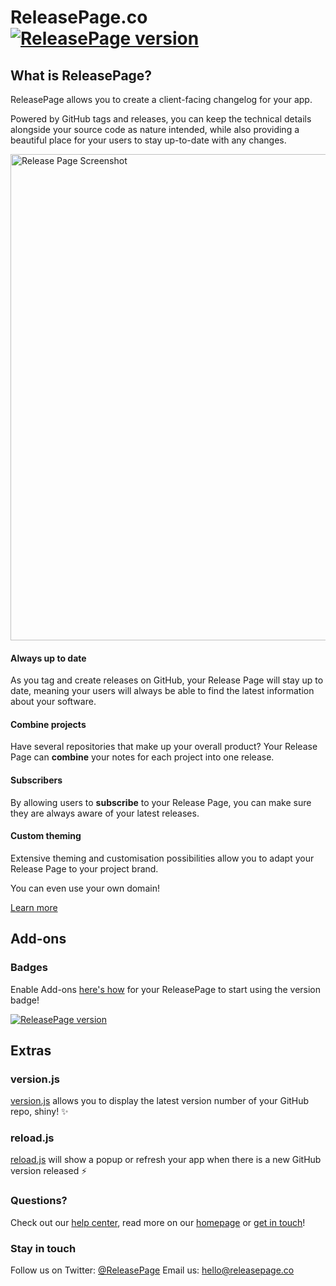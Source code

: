 ReleasePage.co [![ReleasePage version](https://api.releasepage.co/v1/pages/8fc7f9c9-77a1-4a6d-9cfd-e39f0e2667c2/badge.svg?apiKey=live.so3d2NxuYySRgv54)](http://releases.releasepage.co)
=========

## What is ReleasePage?

ReleasePage allows you to create a client-facing changelog for your app.

Powered by GitHub tags and releases, you can keep the technical details alongside your source code as nature intended, while also providing a beautiful place for your users to stay up-to-date with any changes.

<img width="778" alt="Release Page Screenshot" src="https://cloud.githubusercontent.com/assets/3687223/26393815/35b9486e-4095-11e7-865f-d184aee32018.png">

#### Always up to date

As you tag and create releases on GitHub, your Release Page will stay up to date, meaning your users will always be able to find the latest information about your software.

#### Combine projects

Have several repositories that make up your overall product? Your Release Page can **combine** your notes for each project into one release.

#### Subscribers

By allowing users to **subscribe** to your Release Page, you can make sure they are always aware of your latest releases.

#### Custom theming

Extensive theming and customisation possibilities allow you to adapt your Release Page to your project brand.

You can even use your own domain!

[Learn more][3]


## Add-ons

### Badges

Enable Add-ons [here's how](https://help.releasepage.co/api/getting-started) for your ReleasePage to start using the version badge!

[![ReleasePage version](https://api.releasepage.co/v1/pages/8fc7f9c9-77a1-4a6d-9cfd-e39f0e2667c2/badge.svg?apiKey=live.so3d2NxuYySRgv54)](http://releases.releasepage.co)


## Extras

### version.js

[version.js](https://github.com/ReleasePage/version.js) allows you to display the latest version number of your GitHub repo, shiny! ✨

### reload.js

[reload.js](https://github.com/ReleasePage/reload.js) will show a popup or refresh your app when there is a new GitHub version released ⚡️

### Questions?
Check out our [help center][2], read more on our [homepage][3] or [get in touch](mailto:hello@releasepage.co)!

### Stay in touch
Follow us on Twitter: [@ReleasePage][1]
Email us: hello@releasepage.co


[1]: https://twitter.com/ReleasePage
[2]: https://help.releasepage.co
[3]: https://releasepage.co
